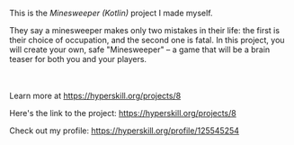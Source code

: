 This is the *Minesweeper (Kotlin)* project I made myself.


<p>They say a minesweeper makes only two mistakes in their life: the first is their choice of occupation, and the second one is fatal. In this project, you will create your own, safe "Minesweeper" – a game that will be a brain teaser for both you and your players.</p><br/><br/>Learn more at <a href="https://hyperskill.org/projects/8?utm_source=ide&utm_medium=ide&utm_campaign=ide&utm_content=project-card">https://hyperskill.org/projects/8</a>

Here's the link to the project: https://hyperskill.org/projects/8

Check out my profile: https://hyperskill.org/profile/125545254